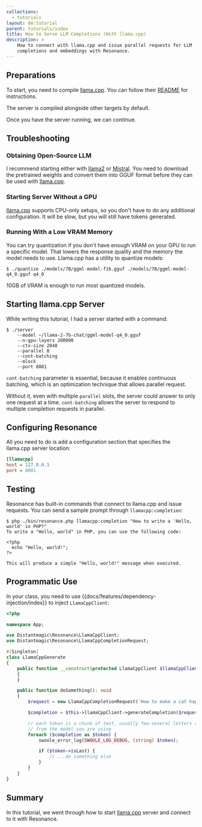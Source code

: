 ```yaml
---
collections:
  - tutorials
layout: dm:tutorial
parent: tutorials/index
title: How to Serve LLM Completions (With llama.cpp)
description: >
    How to connect with llama.cpp and issue parallel requests for LLM 
    completions and embeddings with Resonance.
---
```


## Preparations

To start, you need to compile 
[llama.cpp](https://github.com/ggerganov/llama.cpp). You can follow their 
[README](https://github.com/ggerganov/llama.cpp/blob/master/README.md) for
instructions.

The server is compiled alongside other targets by default.

Once you have the server running, we can continue.

## Troubleshooting

### Obtaining Open-Source LLM

I recommend starting either with [llama2](https://ai.meta.com/llama/) or 
[Mistral](https://mistral.ai/). You need to download the pretrained weights
and convert them into GGUF format before they can be used with 
[llama.cpp](https://github.com/ggerganov/llama.cpp).

### Starting Server Without a GPU 

[llama.cpp](https://github.com/ggerganov/llama.cpp) supports CPU-only setups,
so you don't have to do any additional configuration. It will be slow, but
you will still have tokens generated.

### Running With a Low VRAM Memory

You can try quantization if you don't have enough VRAM on your GPU to run a 
specific model. That lowers the response quality and the memory the model
needs to use. Llama.cpp has a utility to quantize models:

```shell
$ ./quantize ./models/7B/ggml-model-f16.gguf ./models/7B/ggml-model-q4_0.gguf q4_0
```

10GB of VRAM is enough to run most quantized models.

## Starting llama.cpp Server

While writing this tutorial, I had a server started with a command:

```shell
$ ./server 
    --model ~/llama-2-7b-chat/ggml-model-q4_0.gguf 
    --n-gpu-layers 200000 
    --ctx-size 2048 
    --parallel 8 
    --cont-batching
    --mlock 
    --port 8081
```

`cont-batching` parameter is essential, because it enables 
continuous batching, which is an optimization technique that allows parallel 
request.

Without it, even with multiple `parallel` slots, the server could 
answer to only one request at a time. `cont-batching` allows the server to 
respond
to multiple completion requests in parallel.

## Configuring Resonance

All you need to do is add a configuration section that specifies the llama.cpp
server location:

```ini
[llamacpp]
host = 127.0.0.1
port = 8081
```

## Testing 

Resonance has built-in commands that connect to llama.cpp and issue requests.
You can send a sample prompt through `llamacpp:completion`:

```shell
$ php ./bin/resonance.php llamacpp:completion "How to write a 'Hello, world' in PHP?"
To write a "Hello, world" in PHP, you can use the following code:

<?php
  echo "Hello, world!";
?>

This will produce a simple "Hello, world!" message when executed.
```

## Programmatic Use

In your class, you need to use {{docs/features/dependency-injection/index}} to
inject `LlamaCppClient`:

```php
<?php

namespace App;

use Distantmagic\Resonance\LlamaCppClient;
use Distantmagic\Resonance\LlamaCppCompletionRequest;

#[Singleton]
class LlamaCppGenerate 
{
    public function __construct(protected LlamaCppClient $llamaCppClient) 
    {
    }

    public function doSomething(): void
    {
        $request = new LlamaCppCompletionRequest('How to make a cat happy?');

        $completion = $this->llamaCppClient->generateCompletion($request);

        // each token is a chunk of text, usually few-several letters returned
        // from the model you are using
        foreach ($completion as $token) {
            swoole_error_log(SWOOLE_LOG_DEBUG, (string) $token);

            if ($token->isLast) {
                // ...do something else
            }
        }
    }
}
```

## Summary

In this tutorial, we went through how to start 
[llama.cpp](https://github.com/ggerganov/llama.cpp) server and connect to it 
with Resonance.
